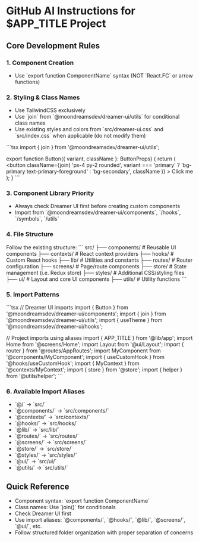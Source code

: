 # GitHub AI Instructions for $APP_TITLE Project

## Core Development Rules

### 1. Component Creation
- Use \`export function ComponentName\` syntax (NOT \`React.FC\` or arrow functions)

### 2. Styling & Class Names
- Use TailwindCSS exclusively
- Use \`join\` from \`@moondreamsdev/dreamer-ui/utils\` for conditional class names
- Use existing styles and colors from \`src/dreamer-ui.css\` and \`src/index.css\` when applicable (do not modify them)

\`\`\`tsx
import { join } from '@moondreamsdev/dreamer-ui/utils';

export function Button({ variant, className }: ButtonProps) {
  return (
    <button 
      className={join(
        'px-4 py-2 rounded',
        variant === 'primary' ? 'bg-primary text-primary-foreground' : 'bg-secondary',
        className
      )}
    >
      Click me
    </button>
  );
}
\`\`\`

### 3. Component Library Priority
- Always check Dreamer UI first before creating custom components
- Import from \`@moondreamsdev/dreamer-ui/components\`, \`/hooks\`, \`/symbols\`, \`/utils\`

### 4. File Structure
Follow the existing structure:
\`\`\`
src/
├── components/ # Reusable UI components
├── contexts/   # React context providers
├── hooks/      # Custom React hooks
├── lib/        # Utilities and constants
├── routes/     # Router configuration
├── screens/    # Page/route components
├── store/      # State management (i.e. Redux store)
├── styles/     # Additional CSS/styling files
├── ui/         # Layout and core UI components
├── utils/      # Utility functions
\`\`\`

### 5. Import Patterns
\`\`\`tsx
// Dreamer UI imports
import { Button } from '@moondreamsdev/dreamer-ui/components';
import { join } from '@moondreamsdev/dreamer-ui/utils';
import { useTheme } from '@moondreamsdev/dreamer-ui/hooks';

// Project imports using aliases
import { APP_TITLE } from '@lib/app';
import Home from '@screens/Home';
import Layout from '@ui/Layout';
import { router } from '@routes/AppRoutes';
import MyComponent from '@components/MyComponent';
import { useCustomHook } from '@hooks/useCustomHook';
import { MyContext } from '@contexts/MyContext';
import { store } from '@store';
import { helper } from '@utils/helper';
\`\`\`

### 6. Available Import Aliases
- \`@/\` → \`src/\`
- \`@components/\` → \`src/components/\`
- \`@contexts/\` → \`src/contexts/\`
- \`@hooks/\` → \`src/hooks/\`
- \`@lib/\` → \`src/lib/\`
- \`@routes/\` → \`src/routes/\`
- \`@screens/\` → \`src/screens/\`
- \`@store/\` → \`src/store/\`
- \`@styles/\` → \`src/styles/\`
- \`@ui/\` → \`src/ui/\`
- \`@utils/\` → \`src/utils/\`

## Quick Reference
- Component syntax: \`export function ComponentName\`
- Class names: Use \`join()\` for conditionals
- Check Dreamer UI first
- Use import aliases: \`@components/\`, \`@hooks/\`, \`@lib/\`, \`@screens/\`, \`@ui/\`, etc.
- Follow structured folder organization with proper separation of concerns